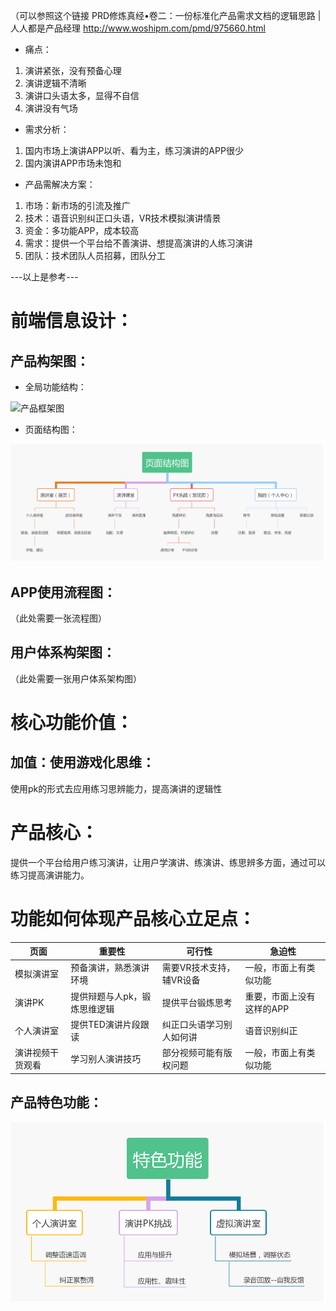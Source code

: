 
（可以参照这个链接 PRD修炼真经•卷二：一份标准化产品需求文档的逻辑思路 | 人人都是产品经理  http://www.woshipm.com/pmd/975660.html
* 痛点：
1. 演讲紧张，没有预备心理
2. 演讲逻辑不清晰
3. 演讲口头语太多，显得不自信
4. 演讲没有气场

* 需求分析：
1. 国内市场上演讲APP以听、看为主，练习演讲的APP很少
2. 国内演讲APP市场未饱和

* 产品需解决方案：
1. 市场：新市场的引流及推广
2. 技术：语音识别纠正口头语，VR技术模拟演讲情景
3. 资金：多功能APP，成本较高
4. 需求：提供一个平台给不善演讲、想提高演讲的人练习演讲
5. 团队：技术团队人员招募，团队分工

---以上是参考---

# 前端信息设计：
## 产品构架图：
* 全局功能结构：
<img src="images/产品框架图.jpg"  alt="产品框架图" />

* 页面结构图：
<img src="images/页面结构图 (1).jpg"  alt="页面结构图" />

## APP使用流程图：
（此处需要一张流程图）


## 用户体系构架图：

（此处需要一张用户体系架构图）

# 核心功能价值：
## 加值：使用游戏化思维：
使用pk的形式去应用练习思辨能力，提高演讲的逻辑性

# 产品核心：
提供一个平台给用户练习演讲，让用户学演讲、练演讲、练思辨多方面，通过可以练习提高演讲能力。

# 功能如何体现产品核心立足点：

页面 | 重要性 | 可行性| 急迫性
---|---|---|---
 模拟演讲室|预备演讲，熟悉演讲环境|需要VR技术支持，辅VR设备|一般，市面上有类似功能
 演讲PK|提供辩题与人pk，锻炼思维逻辑|提供平台锻炼思考|重要，市面上没有这样的APP
个人演讲室|提供TED演讲片段跟读|纠正口头语学习别人如何讲|语音识别纠正|重要，市面上还没有这样的APP
 演讲视频干货观看|学习别人演讲技巧|部分视频可能有版权问题|一般，市面上有类似功能
 
## 产品特色功能：
<img src="images/特色功能 (2).jpg"  alt="特色功能" />






